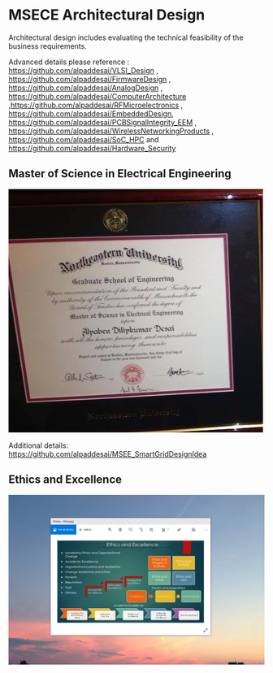 # MSECE Architectural Design

Architectural design includes evaluating the technical feasibility  of the business requirements. 

Advanced details please reference : https://github.com/alpaddesai/VLSI_Design , https://github.com/alpaddesai/FirmwareDesign , https://github.com/alpaddesai/AnalogDesign , https://github.com/alpaddesai/ComputerArchitecture ,https://github.com/alpaddesai/RFMicroelectronics , https://github.com/alpaddesai/EmbeddedDesign, https://github.com/alpaddesai/PCBSignalIntegrity_EEM , https://github.com/alpaddesai/WirelessNetworkingProducts , https://github.com/alpaddesai/SoC_HPC and https://github.com/alpaddesai/Hardware_Security

## Master of Science in Electrical Engineering
![image](GraduateDegreeEE.png)

Additional details: https://github.com/alpaddesai/MSEE_SmartGridDesignIdea 

## Ethics and Excellence
![image](EthicsandExcellence.png)
